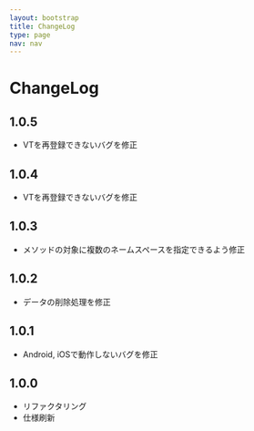 ```yaml
---
layout: bootstrap
title: ChangeLog
type: page
nav: nav
---
```


# ChangeLog

## 1.0.5

* VTを再登録できないバグを修正

## 1.0.4

* VTを再登録できないバグを修正

## 1.0.3

* メソッドの対象に複数のネームスペースを指定できるよう修正

## 1.0.2

* データの削除処理を修正

## 1.0.1

* Android, iOSで動作しないバグを修正

## 1.0.0

* リファクタリング
* 仕様刷新
